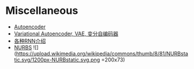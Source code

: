# Miscellaneous

* [Autoencoder](https://segmentfault.com/a/1190000003916882)
* [Variational Autoencoder, VAE, 变分自编码器](http://www.dengfanxin.cn/?p=334)
* [各种RNN介绍](http://blog.csdn.net/heyongluoyao8/article/details/48636251)
* [NURBS](http://baike.baidu.com/link?url=WPLMEZoeyFK-7CysFuZ3xgTtrUALIOfn5QjCYevHA9DCxjfe0uFQcFk4_8loj9FmoqwEu037Ldv2szPI4yfUK_)
![](https://upload.wikimedia.org/wikipedia/commons/thumb/8/81/NURBstatic.svg/1200px-NURBstatic.svg.png =200x73)